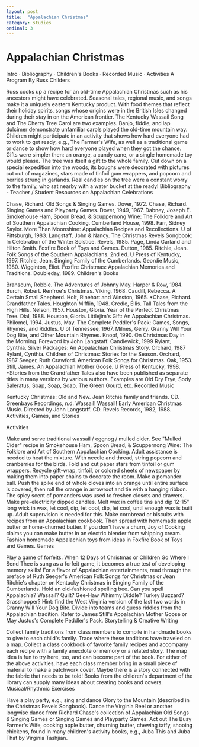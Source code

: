 ```yaml
---
layout: post
title:  "Appalachian Christmas"
category: studies
ordinal: 3
---
```


# Appalachian Christmas

Intro · Bibliography · Children's Books · Recorded Music · Activities A Program
By Russ Childers

Russ cooks up a recipe for an old-time Appalachian Christmas such as his
ancestors might have celebrated. Seasonal tales, regional music, and songs make
it a uniquely eastern Kentucky product. With food themes that reflect their
holiday spirits, songs whose origins were in the British Isles changed during
their stay in on the American frontier. The Kentucky Wassail Song and The Cherry
Tree Carol are two examples. Banjo, fiddle, and lap dulcimer demonstrate
unfamiliar carols played the old-time mountain way. Children might participate
in an activity that shows how hard everyone had to work to get ready, e.g., The
Farmer's Wife, as well as a traditional game or dance to show how hard everyone
played when they got the chance. Gifts were simpler then: an orange, a candy
cane, or a single homemade toy would please. The tree was itself a gift to the
whole family. Cut down on a special expedition into the woods, its boughs were
decorated with pictures cut out of magazines, stars made of tinfoil gum
wrappers, and popcorn and berries strung in garlands. Real candles on the tree
were a constant worry to the family, who sat nearby with a water bucket at the
ready! Bibliography - Teacher / Student Resources on Appalachian Celebrations

Chase, Richard. Old Songs & Singing Games. Dover, 1972. Chase, Richard. Singing
Games and Playparty Games. Dover, 1949, 1967. Dabney, Joseph E. Smokehouse Ham,
Spoon Bread, & Scuppernong Wine: The Folklore and Art of Southern Appalachian
Cooking. Cumberland House, 1998. Farr, Sidney Saylor. More Than Moonshine:
Appalachian Recipes and Recollections. U of Pittsburgh, 1983. Langstaff, John &
Nancy. The Christmas Revels Songbook: In Celebration of the Winter Solstice.
Revels, 1985. Page, Linda Garland and Hilton Smith. Foxfire Book of Toys and
Games. Dutton, 1985. Ritchie, Jean. Folk Songs of the Southern Appalachians. 2nd
ed. U Press of Kentucky, 1997. Ritchie, Jean. Singing Family of the Cumberlands.
Geordie Music, 1980. Wigginton, Eliot. Foxfire Christmas: Appalachian Memories
and Traditions. Doubleday, 1989. Children's Books

Branscum, Robbie. The Adventures of Johnny May. Harper & Row, 1984. Burch,
Robert. Renfroe's Christmas. Viking, 1968. Caudill, Rebecca. A Certain Small
Shepherd. Holt, Rinehart and Winston, 1965. *Chase, Richard. Grandfather Tales.
Houghton Mifflin, 1948. Credle, Ellis. Tall Tales from the High Hills. Nelson,
1957. Houston, Gloria. Year of the Perfect Christmas Tree. Dial, 1988. Houston,
Gloria. Littlejim's Gift: An Appalachian Christmas. Philomel, 1994. Justus, May.
The Complete Peddler's Pack: Games, Songs, Rhymes, and Riddles. U of Tennessee,
1967. Milnes, Gerry. Granny Will Your Dog Bite, and Other Mountain Rhymes.
Knopf, 1990. On Christmas Day in the Morning. Foreword by John Langstaff.
Candlewick, 1999 Rylant, Cynthia. Silver Packages: An Appalachian Christmas
Story. Orchard, 1987 Rylant, Cynthia. Children of Christmas: Stories for the
Season. Orchard, 1987 Seeger, Ruth Crawford. American Folk Songs for Christmas.
Oak, 1953. Still, James. An Appalachian Mother Goose. U Press of Kentucky, 1998.
*Stories from the Grandfather Tales also have been published as separate titles
in many versions by various authors. Examples are Old Dry Frye, Sody Saleratus,
Soap, Soap, Soap, The Green Gourd, etc. Recorded Music

Kentucky Christmas: Old and New. Jean Ritchie family and friends. CD. Greenbays
Recordings, n.d. Wassail! Wassail! Early American Christmas Music. Directed by
John Langstaff. CD. Revels Records, 1982, 1988. Activities, Games, and Stories

Activities

Make and serve traditional wassail / eggnog / mulled cider. See "Mulled Cider"
recipe in Smokehouse Ham, Spoon Bread, & Scuppernong Wine: The Folklore and Art
of Southern Appalachian Cooking. Adult assistance is needed to heat the mixture.
With needle and thread, string popcorn and cranberries for the birds. Fold and
cut paper stars from tinfoil or gum wrappers. Recycle gift-wrap, tinfoil, or
colored sheets of newspaper by making them into paper chains to decorate the
room. Make a pomander ball. Push the spike end of whole cloves into an orange
until entire surface is covered, then roll the orange in arrowroot and tie with
a hanging ribbon. The spicy scent of pomanders was used to freshen closets and
drawers. Make pre-electricity dipped candles. Melt wax in coffee tins and dip
12-15" long wick in wax, let cool, dip, let cool, dip, let cool, until enough
wax is built up. Adult supervision is needed for this. Make cornbread or
biscuits with recipes from an Appalachian cookbook. Then spread with homemade
apple butter or home-churned butter. If you don't have a churn, Joy of Cooking
claims you can make butter in an electric blender from whipping cream. Fashion
homemade Appalachian toys from ideas in Foxfire Book of Toys and Games. Games

Play a game of forfeits. When 12 Days of Christmas or Children Go Where I Send
Thee is sung as a forfeit game, it becomes a true test of developing memory
skills! For a flavor of Appalachian entertainments, read through the preface of
Ruth Seeger's American Folk Songs for Christmas or Jean Ritchie's chapter on
Kentucky Christmas in Singing Family of the Cumberlands. Hold an old-fashioned
spelling bee. Can you spell Appalachia? Wassail? Quilt? Gee-Haw Whimmy Diddle?
Turkey Buzzard? Grasshopper? Hint: find the West Virginia version of the last
two words in Granny Will Your Dog Bite. Divide into teams and guess riddles from
the Appalachian tradition. Refer to James Still's Appalachian Mother Goose or
May Justus's Complete Peddler's Pack. Storytelling & Creative Writing

Collect family traditions from class members to compile in handmade books to
give to each child's family. Trace where these traditions have traveled on a
map. Collect a class cookbook of favorite family recipes and accompany each
recipe with a family anecdote or memory or a related story. The map idea is fun
to try here, too, and can become part of the book. For either of the above
activities, have each class member bring in a small piece of material to make a
patchwork cover. Maybe there is a story connected with the fabric that needs to
be told! Books from the children's department of the library can supply many
ideas about creating books and covers. Musical/Rhythmic Exercises

Have a play party, e.g., sing and dance Glory to the Mountain (described in the
Christmas Revels Songbook). Dance the Virginia Reel or another longwise dance
from Richard Chase's collection of Appalachian Old Songs & Singing Games or
Singing Games and Playparty Games. Act out The Busy Farmer's Wife, cooking apple
butter, churning butter, chewing taffy, shooing chickens, found in many
children's activity books, e.g., Juba This and Juba That by Virginia Tashjian.
